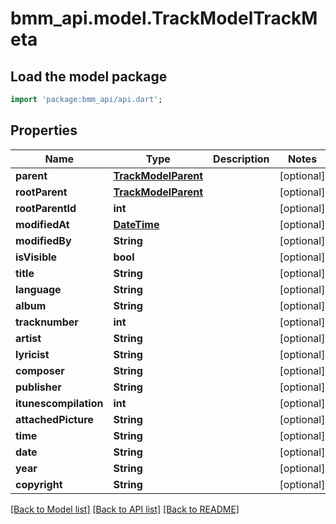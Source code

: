 # bmm_api.model.TrackModelTrackMeta

## Load the model package
```dart
import 'package:bmm_api/api.dart';
```

## Properties
Name | Type | Description | Notes
------------ | ------------- | ------------- | -------------
**parent** | [**TrackModelParent**](TrackModelParent.md) |  | [optional] 
**rootParent** | [**TrackModelParent**](TrackModelParent.md) |  | [optional] 
**rootParentId** | **int** |  | [optional] 
**modifiedAt** | [**DateTime**](DateTime.md) |  | [optional] 
**modifiedBy** | **String** |  | [optional] 
**isVisible** | **bool** |  | [optional] 
**title** | **String** |  | [optional] 
**language** | **String** |  | [optional] 
**album** | **String** |  | [optional] 
**tracknumber** | **int** |  | [optional] 
**artist** | **String** |  | [optional] 
**lyricist** | **String** |  | [optional] 
**composer** | **String** |  | [optional] 
**publisher** | **String** |  | [optional] 
**itunescompilation** | **int** |  | [optional] 
**attachedPicture** | **String** |  | [optional] 
**time** | **String** |  | [optional] 
**date** | **String** |  | [optional] 
**year** | **String** |  | [optional] 
**copyright** | **String** |  | [optional] 

[[Back to Model list]](../README.md#documentation-for-models) [[Back to API list]](../README.md#documentation-for-api-endpoints) [[Back to README]](../README.md)



